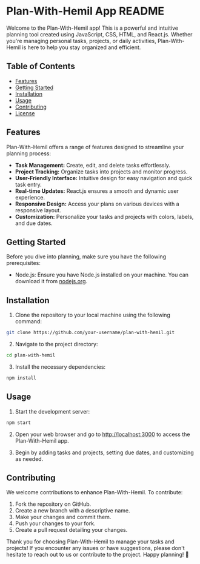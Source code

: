 # Plan-With-Hemil App README


Welcome to the Plan-With-Hemil app! This is a powerful and intuitive planning tool created using JavaScript, CSS, HTML, and React.js. Whether you're managing personal tasks, projects, or daily activities, Plan-With-Hemil is here to help you stay organized and efficient.

## Table of Contents

- [Features](#features)
- [Getting Started](#getting-started)
- [Installation](#installation)
- [Usage](#usage)
- [Contributing](#contributing)
- [License](#license)

## Features

Plan-With-Hemil offers a range of features designed to streamline your planning process:

- **Task Management:** Create, edit, and delete tasks effortlessly.
- **Project Tracking:** Organize tasks into projects and monitor progress.
- **User-Friendly Interface:** Intuitive design for easy navigation and quick task entry.
- **Real-time Updates:** React.js ensures a smooth and dynamic user experience.
- **Responsive Design:** Access your plans on various devices with a responsive layout.
- **Customization:** Personalize your tasks and projects with colors, labels, and due dates.

## Getting Started

Before you dive into planning, make sure you have the following prerequisites:

- Node.js: Ensure you have Node.js installed on your machine. You can download it from [nodejs.org](https://nodejs.org/).

## Installation

1. Clone the repository to your local machine using the following command:

```bash
git clone https://github.com/your-username/plan-with-hemil.git
```

2. Navigate to the project directory:

```bash
cd plan-with-hemil
```

3. Install the necessary dependencies:

```bash
npm install
```

## Usage

1. Start the development server:

```bash
npm start
```

2. Open your web browser and go to [http://localhost:3000](http://localhost:3000) to access the Plan-With-Hemil app.

3. Begin by adding tasks and projects, setting due dates, and customizing as needed.

## Contributing

We welcome contributions to enhance Plan-With-Hemil. To contribute:

1. Fork the repository on GitHub.
2. Create a new branch with a descriptive name.
3. Make your changes and commit them.
4. Push your changes to your fork.
5. Create a pull request detailing your changes.



Thank you for choosing Plan-With-Hemil to manage your tasks and projects! If you encounter any issues or have suggestions, please don't hesitate to reach out to us or contribute to the project. Happy planning! 🚀